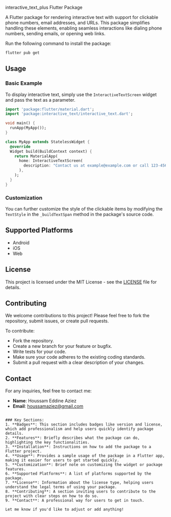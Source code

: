  interactive_text_plus  Flutter Package

A Flutter package for rendering interactive text with support for clickable phone numbers, email addresses, and URLs. This package simplifies handling these elements, enabling seamless interactions like dialing phone numbers, sending emails, or opening web links.


Run the following command to install the package:

```bash
flutter pub get
```

## Usage

### Basic Example

To display interactive text, simply use the `InteractiveTextScreen` widget and pass the text as a parameter.

```dart
import 'package:flutter/material.dart';
import 'package:interactive_text/interactive_text.dart';

void main() {
  runApp(MyApp());
}

class MyApp extends StatelessWidget {
  @override
  Widget build(BuildContext context) {
    return MaterialApp(
      home: InteractiveTextScreen(
        description: "Contact us at example@example.com or call 123-456-7890. Visit https://example.com",
      ),
    );
  }
}
```

### Customization

You can further customize the style of the clickable items by modifying the `TextStyle` in the `_buildTextSpan` method in the package's source code.

## Supported Platforms

- Android
- iOS
- Web

## License

This project is licensed under the MIT License - see the [LICENSE](LICENSE) file for details.

## Contributing

We welcome contributions to this project! Please feel free to fork the repository, submit issues, or create pull requests.

To contribute:
- Fork the repository.
- Create a new branch for your feature or bugfix.
- Write tests for your code.
- Make sure your code adheres to the existing coding standards.
- Submit a pull request with a clear description of your changes.

## Contact

For any inquiries, feel free to contact me:

- **Name**: Houssam Eddine Aziez
- **Email**: houssamaziez@gmail.com
```

### Key Sections:
1. **Badges**: This section includes badges like version and license, which add professionalism and help users quickly identify package details.
2. **Features**: Briefly describes what the package can do, highlighting the key functionalities.
3. **Installation**: Instructions on how to add the package to a Flutter project.
4. **Usage**: Provides a sample usage of the package in a Flutter app, making it easier for users to get started quickly.
5. **Customization**: Brief note on customizing the widget or package features.
6. **Supported Platforms**: A list of platforms supported by the package.
7. **License**: Information about the license type, helping users understand the legal terms of using your package.
8. **Contributing**: A section inviting users to contribute to the project with clear steps on how to do so.
9. **Contact**: A professional way for users to get in touch.

Let me know if you'd like to adjust or add anything!